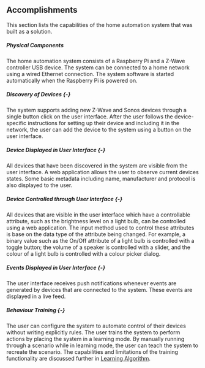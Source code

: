 ## Accomplishments

This section lists the capabilities of the home automation system that was built as a solution.

##### Physical Components
The home automation system consists of a Raspberry Pi and a Z-Wave controller USB device. The system
can be connected to a home network using a wired Ethernet connection. The system software is 
started automatically when the Raspberry Pi is powered on.

##### Discovery of Devices {-}

The system supports adding new Z-Wave and Sonos devices through a single button click on the 
user interface. After the user follows the device-specific instructions for setting up their device
and including it in the network, the user can add the device to the system using a button
on the user interface.

##### Device Displayed in User Interface {-}

All devices that have been discovered in the system are visible from the user interface. A web application
allows the user to observe current devices states. Some basic metadata including name, manufacturer 
and protocol is also displayed to the user.

##### Device Controlled through User Interface {-}

All devices that are visible in the user interface which have a controllable attribute, such as the
brightness level on a light bulb, can be controlled using a web application. The input method used 
to control these attributes is base on the data type of the attribute being changed. For example, 
a binary value such as the On/Off attribute of a light bulb is controlled with a toggle button;
the volume of a speaker is controlled with a slider, and the colour of a light bulb is controlled 
with a colour picker dialog.

##### Events Displayed in User Interface {-}

The user interface receives push notifications whenever events are generated by
devices that are connected to the system. These events are displayed in a live feed.

##### Behaviour Training {-}

The user can configure the system to automate control of their devices without writing 
explicitly rules. The user trains the system to perform actions by placing the system in 
a learning mode. By manually running through a scenario while in learning mode, the user can teach
the system to recreate the scenario. The capabilities and limitations of the training functionality
are discussed further in [Learning Algorithm](#sec-3-2-12-2).


